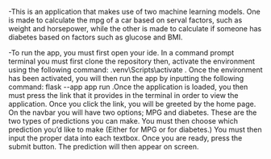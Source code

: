 -This is an application that makes use of two machine learning models.
One is made to calculate the mpg of a car based on serval factors, such as 
weight and horsepower, while the other is made to calculate if someone has 
diabetes based on factors such as glucose and BMI.


-To run the app, you must first open your ide. In a command prompt terminal you 
must first clone the repository then,
activate the environment using the following command:
.venv\Scripts\activate . Once the environment has been 
activated, you will then run the app by inputting the following command: 
flask --app app run .Once the application is loaded, you then must press the 
link that it provides in the terminal in order to view the application. Once 
you click the link, you will be greeted by the home page. On the navbar you 
will have two options; MPG and diabetes. These are the two types of 
predictions you can make. You must then choose which prediction you’d 
like to make (Either for MPG or for diabetes.) You must then input the 
proper data into each textbox. Once you are ready, press the submit button. 
The prediction will then appear on screen.
